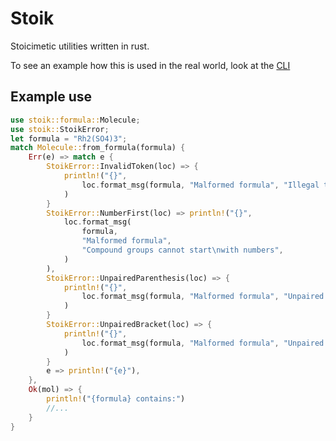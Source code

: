 # Stoik

Stoicimetic utilities written in rust.

To see an example how this is used in the real world, look at the [CLI](https://github.com/htmlcsjs/stoik/tree/main/stoik-cli)

## Example use

```rust
use stoik::formula::Molecule;
use stoik::StoikError;
let formula = "Rh2(SO4)3";
match Molecule::from_formula(formula) {
    Err(e) => match e {
        StoikError::InvalidToken(loc) => {
            println!("{}",
                loc.format_msg(formula, "Malformed formula", "Illegal token")
            )
        }
        StoikError::NumberFirst(loc) => println!("{}",
            loc.format_msg(
                formula,
                "Malformed formula",
                "Compound groups cannot start\nwith numbers",
            )
        ),
        StoikError::UnpairedParenthesis(loc) => {
            println!("{}",
                loc.format_msg(formula, "Malformed formula", "Unpaired parenthesis")
            )
        }
        StoikError::UnpairedBracket(loc) => {
            println!("{}",
                loc.format_msg(formula, "Malformed formula", "Unpaired bracket")
            )
        }
        e => println!("{e}"),
    },
    Ok(mol) => {
        println!("{formula} contains:")
        //...
    }
}
```
